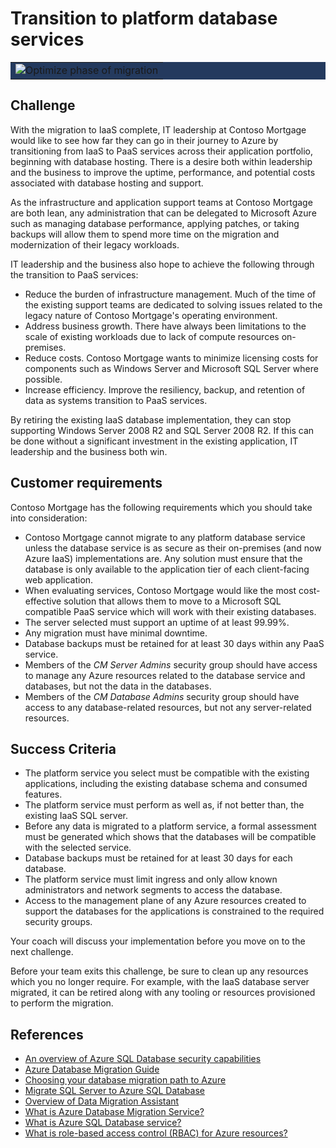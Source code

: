 # Transition to platform database services

<table style="width: 100%; background-color: #243A5E; text-align: center">
<tr>
<td align="center"><img style="border: 0px" src="images/migrate_header_optimize.png" alt="Optimize phase of migration" /></td>
</tr>
</table>

## Challenge

With the migration to IaaS complete, IT leadership at Contoso Mortgage would like to see how far they can go in their journey to Azure by transitioning from IaaS to PaaS services across their application portfolio, beginning with database hosting. There is a desire both within leadership and the business to improve the uptime, performance, and potential costs associated with database hosting and support.

As the infrastructure and application support teams at Contoso Mortgage are both lean, any administration that can be delegated to Microsoft Azure such as managing database performance, applying patches, or taking backups will allow them to spend more time on the migration and modernization of their legacy workloads.

IT leadership and the business also hope to achieve the following through the transition to PaaS services:

* Reduce the burden of infrastructure management. Much of the time of the existing support teams are dedicated to solving issues related to the legacy nature of Contoso Mortgage's operating environment.
* Address business growth. There have always been limitations to the scale of existing workloads due to lack of compute resources on-premises.
* Reduce costs. Contoso Mortgage wants to minimize licensing costs for components such as Windows Server and Microsoft SQL Server where possible.
* Increase efficiency. Improve the resiliency, backup, and retention of data as systems transition to PaaS services.

By retiring the existing IaaS database implementation, they can stop supporting Windows Server 2008 R2 and SQL Server 2008 R2. If this can be done without a significant investment in the existing application, IT leadership and the business both win.

## Customer requirements

Contoso Mortgage has the following requirements which you should take into consideration:

* Contoso Mortgage cannot migrate to any platform database service unless the database service is as secure as their on-premises (and now Azure IaaS) implementations are. Any solution must ensure that the database is only available to the application tier of each client-facing web application.
* When evaluating services, Contoso Mortgage would like the most cost-effective solution that allows them to move to a Microsoft SQL compatible PaaS service which will work with their existing databases.
* The server selected must support an uptime of at least 99.99%.
* Any migration must have minimal downtime.
* Database backups must be retained for at least 30 days within any PaaS service.
* Members of the *CM Server Admins* security group should have access to manage any Azure resources related to the database service and databases, but not the data in the databases.
* Members of the *CM Database Admins* security group should have access to any database-related resources, but not any server-related resources.

## Success Criteria

* The platform service you select must be compatible with the existing applications, including the existing database schema and consumed features.
* The platform service must perform as well as, if not better than, the existing IaaS SQL server.
* Before any data is migrated to a platform service, a formal assessment must be generated which shows that the databases will be compatible with the selected service.
* Database backups must be retained for at least 30 days for each database.
* The platform service must limit ingress and only allow known administrators and network segments to access the database.
* Access to the management plane of any Azure resources created to support the databases for the applications is constrained to the required security groups.

Your coach will discuss your implementation before you move on to the next challenge.

Before your team exits this challenge, be sure to clean up any resources which you no longer require. For example, with the IaaS database server migrated, it can be retired along with any tooling or resources provisioned to perform the migration.

## References

* <a href="https://docs.microsoft.com/azure/sql-database/sql-database-security-overview" target="_blank">An overview of Azure SQL Database security capabilities</a>
* <a href="https://datamigration.microsoft.com/" target="_blank">Azure Database Migration Guide</a>
* <a href="https://azure.microsoft.com/mediahandler/files/resourcefiles/choosing-your-database-migration-path-to-azure/Choosing_your_database_migration_path_to_Azure.pdf" target="_blank">Choosing your database migration path to Azure</a>
* <a href="https://datamigration.microsoft.com/scenario/sql-to-azuresqldb" target="_blank">Migrate SQL Server to Azure SQL Database</a>
* <a href="https://docs.microsoft.com/sql/dma/dma-overview" target="_blank">Overview of Data Migration Assistant</a>
* <a href="https://docs.microsoft.com/azure/dms/dms-overview" target="_blank">What is Azure Database Migration Service?</a>
* <a href="https://docs.microsoft.com/azure/sql-database/sql-database-technical-overview" target="_blank">What is Azure SQL Database service?</a>
* <a href="https://docs.microsoft.com/azure/role-based-access-control/overview" target="_blank">What is role-based access control (RBAC) for Azure resources?</a>

